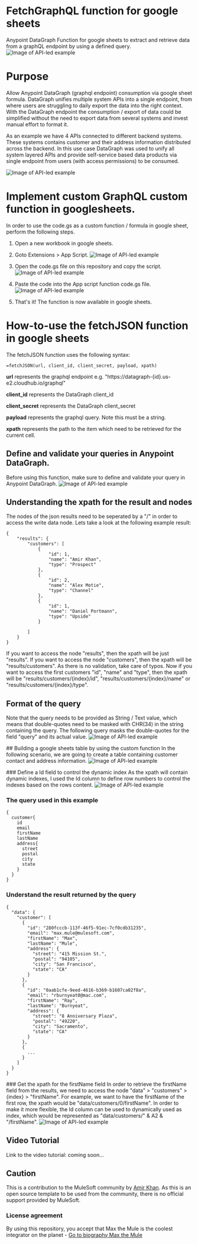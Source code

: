 # FetchGraphQL function for google sheets
Anypoint DataGraph Function for google sheets to extract and retrieve data from a graphQL endpoint by using a defined query.
![Image of API-led example](https://github.com/API-Activist/FetchGraphQL/blob/main/sheetsexample.png)

# Purpose
Allow Anypoint DataGraph (graphql endpoint) consumption via google sheet formula. DataGraph unifies multiple system APIs into a single endpoint, from where users are struggling to daily export the data into the right context. With the DataGraph endpoint the consumption / export of data could be simplified without the need to export data from several systems and invest manual effort to format it.

As an example we have 4 APIs connected to different backend systems. These systems contains customer and their address information distributed across the backend. In this use case DataGraph was used to unify all system layered APIs and provide self-service based data products via single endpoint from users (with access permissions) to be consumed. 

![Image of API-led example](https://github.com/API-Activist/FetchGraphQL/blob/main/customer_address.png)

# Implement custom GraphQL custom function in googlesheets.
In order to use the code.gs as a custom function / formula in google sheet, perform the following steps.

1. Open a new workbook in google sheets.
2. Goto Extensions > App Script.
![Image of API-led example](https://github.com/API-Activist/FetchGraphQL/blob/main/extension.png)

3. Open the code.gs file on this repository and copy the script.
![Image of API-led example](https://github.com/API-Activist/FetchGraphQL/blob/main/fetchgraphql.png)

4. Paste the code into the App script function code.gs file.
![Image of API-led example](https://github.com/API-Activist/FetchGraphQL/blob/main/appscript.png)

5. That's it! The function is now available in google sheets.

# How-to-use the fetchJSON function in google sheets
The fetchJSON function uses the following syntax:

    =fetchJSON(url, client_id, client_secret, payload, xpath)

**url** represents the graphql endpoint e.g. "https://datagraph-{id}.us-e2.cloudhub.io/graphql"
  
**client_id** represents the DataGraph client_id

**client_secret** represents the DataGraph client_secret

**payload** represents the graphql query. Note this must be a string.
  
**xpath** represents the path to the item which need to be retrieved for the current cell.


## Define and validate your queries in Anypoint DataGraph.
Before using this function, make sure to define and validate your query in Anypoint DataGraph. 
![Image of API-led example](https://github.com/API-Activist/FetchGraphQL/blob/main/DGquery.png)


## Understanding the xpath for the result and nodes
The nodes of the json results need to be seperated by a "/" in order to access the write data node. Lets take a look at the following example result:


    {
        "results": {
            "customers": [
                {
                    "id": 1,
                    "name": "Amir Khan",
                    "type": "Prospect"
                },
                {
                    "id": 2,
                    "name": "Alex Motie",
                    "type": "Channel"
                },
                {
                    "id": 1,
                    "name": "Daniel Portmann",
                    "type": "Upside"
                }

            ]
        }
    }


If you want to access the node "results", then the xpath will be just "results".
If you want to access the node "customers", then the xpath will be "results/customers". As there is no validation, take care of typos.
Now if you want to access the first customers "id", "name" and "type", then the xpath will be "results/customers/{index}/id", "results/customers/{index}/name" or "results/customers/{index}/type".

## Format of the query
Note that the query needs to be provided as String / Text value, which means that double-quotes need to be masked with CHR(34) in the string containing the query. The following query masks the double-quotes for the field "query" and its actual value. 
![Image of API-led example](https://github.com/API-Activist/FetchGraphQL/blob/main/datagraphquerymasksed.png)

## Building a google sheets table by using the custom function
In the following scenario, we are going to create a table containing customer contact and address information. 
![Image of API-led example](https://github.com/API-Activist/FetchGraphQL/blob/main/sheetsexample.png)

### Define a Id field to control the dynamic index
As the xpath will contain dynamic indexes, I used the Id column to define row numbers to control the indexes based on the rows content. 
![Image of API-led example](https://github.com/API-Activist/FetchGraphQL/blob/main/Id.png)

### The query used in this example

    {
      customer{
        id
        email
        firstName
        lastName
        address{
          street 
          postal 
          city 
          state
        }
      }
    }
    
### Understand the result returned by the query

    {
      "data": {
        "customer": [
          {
            "id": "280fcccb-113f-46f5-91ec-7cf0cdb31235",
            "email": "max.mule@mulesoft.com",
            "firstName": "Max",
            "lastName": "Mule",
            "address": {
              "street": "415 Mission St.",
              "postal": "94105",
              "city": "San Francisco",
              "state": "CA"
            }
          },
          {
            "id": "0aab1cfe-9eed-4616-b369-b1607ca02f8a",
            "email": "rburnyeat0@mac.com",
            "firstName": "Ray",
            "lastName": "Burnyeat",
            "address": {
              "street": "8 Anniversary Plaza",
              "postal": "49220",
              "city": "Sacramento",
              "state": "CA"
            }
          },
          {
            ...
          }
        ]
      }
    }
    
### Get the xpath for the firstName field
In order to retrieve the firstName field from the results, we need to access the node "data" > "customers" > {index} > "firstName". For example, we want to have the firstName of the first row, the xpath would be "data/customers/0/firstName". In order to make it more flexible, the Id column can be used to dynamically used as index, which would be represented as "data/customers/" & A2 & "/firstName". 
![Image of API-led example](https://github.com/API-Activist/FetchGraphQL/blob/main/xpath.png)

## Video Tutorial
Link to the video tutorial: coming soon...

## Caution
This is a contribution to the MuleSoft community by [Amir Khan](https://www.linkedin.com/in/amir-khan-ak). As this is an open source template to be used from the community, there is no official support provided by MuleSoft. 

### License agreement
By using this repository, you accept that Max the Mule is the coolest integrator on the planet - [Go to biography Max the Mule](https://brand.salesforce.com/content/characters-overview__3?tab=BogXMx2m)

